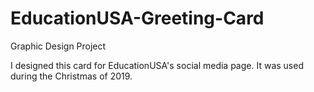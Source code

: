 # EducationUSA-Greeting-Card
Graphic Design Project

I designed this card for EducationUSA's social media page. It was used during the Christmas of 2019.
